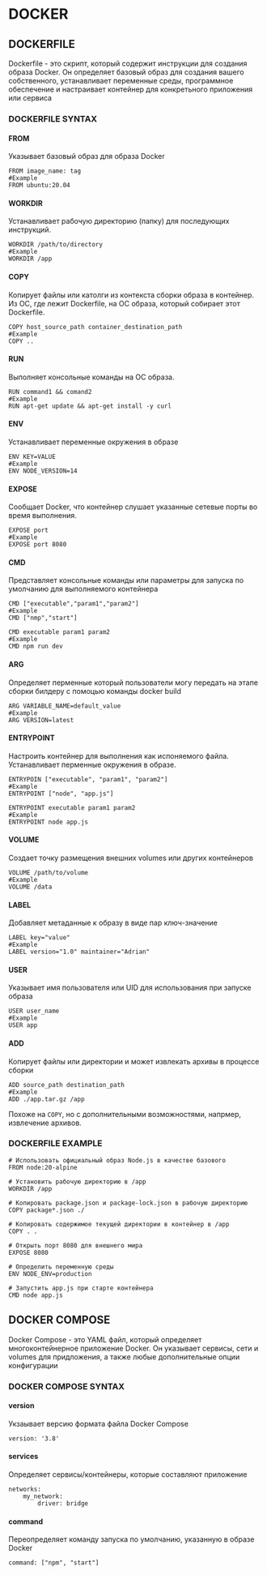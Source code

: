 # DOCKER

## DOCKERFILE

Dockerfile - это скрипт, который содержит инструкции для создания образа Docker. Он определяет базовый образ для создания вашего собственного, устанавливает переменные среды, программное обеспечение и настраивает контейнер для конкретьного приложения или сервиса

### DOCKERFILE SYNTAX

#### FROM

Указывает базовый образ для образа Docker

```docker
FROM image_name: tag
#Example
FROM ubuntu:20.04
```

#### WORKDIR

Устанавливает рабочую директорию (папку) для последующих инструкций.

```docker
WORKDIR /path/to/directory
#Example
WORKDIR /app
```

#### COPY

Копирует файлы или католги из контекста сборки образа в контейнер. Из OC, где лежит Dockerfile, на OC образа, который собирает этот Dockerfile.

```docker
COPY host_source_path container_destination_path
#Example
COPY ..
```

#### RUN

Выполняет консольные команды на OC образа.

```docker
RUN command1 && comand2
#Example
RUN apt-get update && apt-get install -y curl
```

#### ENV

Устанавливает переменные окружения в образе

```docker
ENV KEY=VALUE
#Example
ENV NODE_VERSION=14
```

#### EXPOSE

Сообщает Docker, что контейнер слушает указанные сетевые порты во время выполнения.

```docker
EXPOSE port
#Example
EXPOSE port 8080
```

#### CMD

Представляет консольные команды или параметры для запуска по умолчанию для выполняемого контейнера

```docker
CMD ["executable","param1","param2"]
#Example
CMD ["nmp","start"]
```

```docker
CMD executable param1 param2
#Example
CMD npm run dev
```

#### ARG

Определяет перменные который пользователи могу передать на этапе сборки билдеру с помоцью команды docker build

```docker
ARG VARIABLE_NAME=default_value
#Example
ARG VERSION=latest
```

#### ENTRYPOINT

Настроить контейнер для выполнения как испоняемого файла. Устанавливает перменные окружения в образе.

```docker
ENTRYPOIN ["executable", "param1", "param2"]
#Example
ENTRYPOINT ["node", "app.js"]
```

```docker
ENTRYPOINT executable param1 param2
#Example
ENTRYPOINT node app.js
```

#### VOLUME

Создает точку размещения внешних volumes или других контейнеров

```docker
VOLUME /path/to/volume
#Example
VOLUME /data
```

#### LABEL

Добавляет метаданные к образу в виде пар ключ-значение

```docker
LABEL key="value"
#Example
LABEL version="1.0" maintainer="Adrian"
```

#### USER

Указывает имя пользователя или UID для использования при запуске образа

```docker
USER user_name
#Example
USER app
```

#### ADD

Копирует файлы или директории и может извлекать архивы в процессе сборки

```docker
ADD source_path destination_path
#Example
ADD ./app.tar.gz /app
```

Похоже на `COPY`, но с дополнительными возможностями, напрмер, извлечение архивов.

### DOCKERFILE EXAMPLE

```docker
# Использовать официальный образ Node.js в качестве базового
FROM node:20-alpine

# Установить рабочую директорию в /app
WORKDIR /app

# Копировать package.json и package-lock.json в рабочую директорию
COPY package*.json ./

# Копировать содержимое текущей директории в контейнер в /app
COPY . .

# Открыть порт 8080 для внешнего мира
EXPOSE 8080

# Определить переменную среды
ENV NODE_ENV=production

# Запустить app.js при старте контейнера
CMD node app.js
```

## DOCKER COMPOSE

Docker Compose - это YAML файл, который определяет многоконтейнерное приложение Docker. Он указывает сервисы, сети и volumes для придложения, а также любые дополнительные опции конфигурации


### DOCKER COMPOSE SYNTAX

#### version

Укзаывает версию формата файла Docker Compose

```docker
version: '3.8'
```

#### services

Определяет сервисы/контейнеры, которые составляют приложение

```docker
networks:
    my_network:
        driver: bridge
```

#### command
Переопределяет команду запуска по умолчанию, указанную в образе Docker

```docker
command: ["npm", "start"]
```

